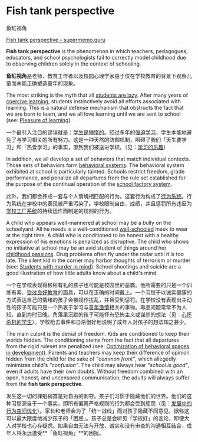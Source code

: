 # Fish tank perspective

鱼缸视角

[Fish tank perspective - supermemo.guru](https://supermemo.guru/wiki/Fish_tank_perspective)

**Fish tank perspective** is the phenomenon in which teachers, pedagogues, educators, and school psychologists fail to correctly model childhood due to observing children solely in the context of schooling.

**鱼缸视角**是老师、教育工作者以及校园心理学家由于仅在学校教育的背景下观察儿童而未能正确塑造童年的现象。

The most striking is the myth that all [students are lazy](https://supermemo.guru/wiki/Myth:_Students_are_naturally_lazy_and_do_not_like_to_learn). After many years of [coercive learning](https://supermemo.guru/wiki/Coercive_learning), students instinctively avoid all efforts associated with learning. This is a natural defense mechanism that obstructs the fact that we are born to learn, and we all love learning until we are sent to school (see: [Pleasure of learning](https://supermemo.guru/wiki/Pleasure_of_learning)).

一个最引入注目的谬误就是：[学生是懒惰的](https://supermemo.guru/wiki/Myth:_Students_are_naturally_lazy_and_do_not_like_to_learn)。经过多年的[强迫学习](https://supermemo.guru/wiki/Coercive_learning)，学生本能地避免了与学习相关的所有努力。这是一种天然的防御机制，阻碍了我们「天生要学习」和「热爱学习」的事实，直到我们被送进学校。（见：[学习的乐趣](https://supermemo.guru/wiki/Pleasure_of_learning)）

In addition, we all develop a set of behaviors that match individual contexts. Those sets of behaviors form [behavioral systems](https://supermemo.guru/wiki/Behavioral_system). The behavioral system exhibited at school is particularly tainted. Schools restrict freedom, grade performance, and penalize all departures from the rule set established for the purpose of the continual operation of the [school factory system](https://supermemo.guru/wiki/Factory_system_of_schooling).

此外，我们都会养成一套与个人情境相匹配的行为。这套行为构成了[行为系统](https://supermemo.guru/wiki/Behavioral_system)。行为系统在学校中的表现被严重污染了。学校限制自由、成绩，并且惩罚所有违反为[学校工厂系统](https://supermemo.guru/wiki/Factory_system_of_schooling)的持续运作而制定的规则的行为。

A child who appears well-mannered at school may be a bully on the schoolyard. All he needs is a well-conditioned [well-schooled](https://supermemo.guru/wiki/Well-schooled) mask to wear at the right time. A child who is conditioned to be honest with a healthy expression of his emotions is penalized as disruptive. The child who shows no initiative at school may be an avid student of things around her [childhood passions](https://supermemo.guru/wiki/Childhood_passions). Drug problems often fly under the radar until it is too late. The silent kid in the corner may harbor thoughts of terrorism or murder (see: [Students with murder in mind](https://supermemo.guru/wiki/Students_with_murder_in_mind)). School shootings and suicide are a good illustration of how little adults know about a child's mind.

一个在学校表现得彬彬有礼的孩子也可能是校园里的恶霸。他所需要的只是一个训练有素、[受过良好教育](https://supermemo.guru/wiki/Well-schooled)的面具，可以在正确的时间戴上。一个习惯于以诚实健康的方式表达自己的情绪的孩子会被视作扰乱，并且受到惩罚。在学校没有表现出主动性的孩子可能只是一个热衷于学习与[童年激情](https://supermemo.guru/wiki/Childhood_passions)相关的事物。毒品问题常常不为人知，直到为时已晚。角落里沉默的孩子可能怀有恐怖主义或谋杀的想法（见：[心怀杀机的学生](https://supermemo.guru/wiki/Students_with_murder_in_mind)）。学校枪击事件和自杀很好地说明了成年人对孩子的想法知之甚少。

The main culprit is the denial of freedom. Kids are conditioned to keep their worlds hidden. The conditioning stems from the fact that all departures from the rigid ruleset are penalized (see: [Optimization of behavioral spaces in development](https://supermemo.guru/wiki/Optimization_of_behavioral_spaces_in_development)). Parents and teachers may keep their difference of opinion hidden from the child for the sake of *"common front"*, which allegedly minimizes child's *"confusion"*. The child may always hear *"school is good"*, even if adults have their own doubts. Without freedom combined with an open, honest, and uncensored communication, the adults will always suffer from the **fish tank perspective**.

发生这一切的罪魁祸首是对自由的剥夺。孩子们习惯于隐藏他们的世界。他们的这种习惯源自于一个事实，即所有偏离严格规则的行为都会受到惩罚（见：[发展中的行为空间优化](https://supermemo.guru/wiki/Optimization_of_behavioral_spaces_in_development)）。家长和老师会为了「统一战线」而对孩子隐藏不同意见，据称这可以最大限度地减少孩子的「困惑」。孩子总是会听见「学校好」的言论，即便大人对学校也心存疑虑。如果自由无法与开放、诚实和没有审查的沟通相互结合，成年人将永远遭受**「鱼缸视角」**的困扰。